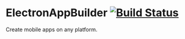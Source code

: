 # ElectronAppBuilder [![Build Status](https://travis-ci.org/powerofsoul/ElectronAppBuilder.svg?branch=master)](https://travis-ci.org/powerofsoul/ElectronAppBuilder)

Create mobile apps on any platform.
